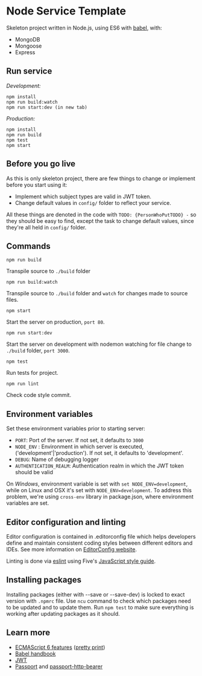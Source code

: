 # Node Service Template

Skeleton project written in Node.js, using ES6 with [babel](https://babeljs.io/), with:

- MongoDB
- Mongoose
- Express

## Run service

*Development:*
```
npm install
npm run build:watch
npm run start:dev (in new tab)
```

*Production:*
```
npm install
npm run build
npm test
npm start
```

## Before you go live
As this is only skeleton project, there are few things to change or implement before you start using it:
 
- Implement which subject types are valid in JWT token.
- Change default values in `config/` folder to reflect your service.

All these things are denoted in the code with `TODO: {PersonWhoPutTODO} -` so they should be easy to find, except the task to change default values, since they're all held in `config/` folder.

## Commands

```
npm run build
```

Transpile source to `./build` folder
 
```
npm run build:watch
```

Transpile source to `./build` folder and `watch` for changes made to source files.

```
npm start 
```

Start the server on production, `port 80`.

```
npm run start:dev 
```

Start the server on development with nodemon watching for file change to `./build` folder, `port 3000`.

```
npm test
```

Run tests for project.

```
npm run lint
```

Check code style commit.
 
 
## Environment variables

Set these environment variables prior to starting server: 

- `PORT`: Port of the server. If not set, it defaults to `3000`
- `NODE_ENV` : Environment in which server is executed, ('development'|'production'). If not set, it defaults to 'development'.
- `DEBUG`: Name of debugging logger
- `AUTHENTICATION_REALM`: Authentication realm in which the JWT token should be valid

On _Windows_, environment variable is set with `set NODE_ENV=development`, while on Linux and OSX it's set with  `NODE_ENV=development`. To address this problem, we're using `cross-env` library in package.json, where environment
variables are set.


## Editor configuration and linting

Editor configuration is contained in .editorconfig file which helps developers define and maintain consistent coding styles between different editors and IDEs. See more information on [EditorConfig website](http://editorconfig.org/).

Linting is done via [eslint](http://eslint.org/) using Five's [JavaScript style guide](https://github.com/5minutes/javascript).

## Installing packages

Installing packages (either with --save or --save-dev) is locked to exact version with `.npmrc` file. Use `ncu` command to check which packages need to be updated and to update them. Run `npm test` to make sure everything is working after updating packages as it should.

## Learn more

- [ECMAScript 6 features](https://github.com/lukehoban/es6features) ([pretty print](https://babeljs.io/docs/learn-es2015/))
- [Babel handbook](https://github.com/thejameskyle/babel-handbook)
- [JWT](http://jwt.io/introduction/)
- [Passport](http://passportjs.org/docs) and [passport-http-bearer](https://github.com/jaredhanson/passport-http-bearer)
